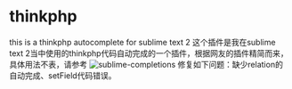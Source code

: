 # thinkphp
this is a thinkphp autocomplete for sublime text 2 
这个插件是我在sublime text 2当中使用的thinkphp代码自动完成的一个插件，根据网友的插件精简而来，具体用法不表，请参考
![sublime-completions](http://www.thinkphp.cn/Uploads/editor/2013-07-14/51e25e9621c58.png)
修复如下问题：缺少relation的自动完成、setField代码错误。
